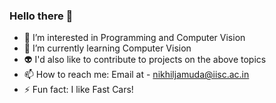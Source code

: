 ### Hello there 👋

- 🔭 I’m interested in Programming and Computer Vision
- 🌱 I’m currently learning Computer Vision
- 👽 I'd also like to contribute to projects on the above topics
- 📫 How to reach me: Email at - nikhiljamuda@iisc.ac.in
- ⚡ Fun fact: I like Fast Cars! 

